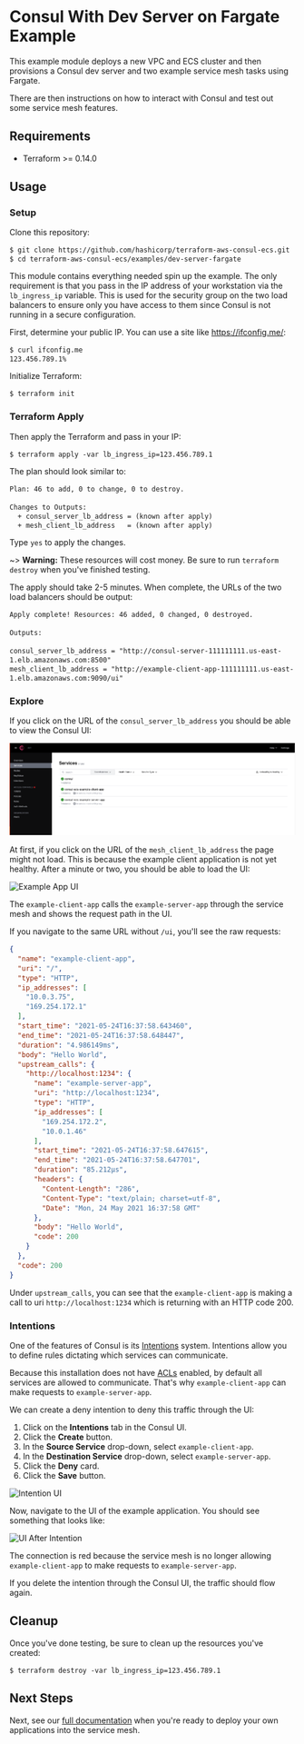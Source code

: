 # Consul With Dev Server on Fargate Example

This example module deploys a new VPC and ECS cluster and then provisions
a Consul dev server and two example service mesh tasks using Fargate.

There are then instructions on how to interact with Consul and test out
some service mesh features.

## Requirements

* Terraform >= 0.14.0

## Usage

### Setup

Clone this repository:

```console
$ git clone https://github.com/hashicorp/terraform-aws-consul-ecs.git
$ cd terraform-aws-consul-ecs/examples/dev-server-fargate
```

This module contains everything needed spin up the example. The only
requirement is that you pass in the IP address of your workstation via the `lb_ingress_ip`
variable. This is used for the security group on the two load balancers to ensure
only you have access to them since Consul is not running in a secure configuration.

First, determine your public IP. You can use a site like https://ifconfig.me/:

```console
$ curl ifconfig.me
123.456.789.1%
```

Initialize Terraform:

```console
$ terraform init
```

### Terraform Apply

Then apply the Terraform and pass in your IP:

```console
$ terraform apply -var lb_ingress_ip=123.456.789.1
```

The plan should look similar to:

```shell
Plan: 46 to add, 0 to change, 0 to destroy.

Changes to Outputs:
  + consul_server_lb_address = (known after apply)
  + mesh_client_lb_address   = (known after apply)
```

Type `yes` to apply the changes.

~> **Warning:** These resources will cost money. Be sure to run `terraform destroy`
   when you've finished testing.

The apply should take 2-5 minutes. When complete, the URLs of the two load
balancers should be output:

```shell
Apply complete! Resources: 46 added, 0 changed, 0 destroyed.

Outputs:

consul_server_lb_address = "http://consul-server-111111111.us-east-1.elb.amazonaws.com:8500"
mesh_client_lb_address = "http://example-client-app-111111111.us-east-1.elb.amazonaws.com:9090/ui"
```

### Explore

If you click on the URL of the `consul_server_lb_address` you should be able
to view the Consul UI:

![Consul UI](https://github.com/hashicorp/terraform-aws-consul-ecs/blob/main/_docs/consul-ui.png?raw=true)

At first, if you click on the URL of the `mesh_client_lb_address` the page might not
load. This is because the example client application is not yet healthy. After
a minute or two, you should be able to load the UI:

![Example App UI](https://github.com/hashicorp/terraform-aws-consul-ecs/blob/main/_docs/example-app.png?raw=true)

The `example-client-app` calls the `example-server-app` through the service mesh
and shows the request path in the UI.

If you navigate to the same URL without `/ui`, you'll see the raw requests:

```json
{
  "name": "example-client-app",
  "uri": "/",
  "type": "HTTP",
  "ip_addresses": [
    "10.0.3.75",
    "169.254.172.1"
  ],
  "start_time": "2021-05-24T16:37:58.643460",
  "end_time": "2021-05-24T16:37:58.648447",
  "duration": "4.986149ms",
  "body": "Hello World",
  "upstream_calls": {
    "http://localhost:1234": {
      "name": "example-server-app",
      "uri": "http://localhost:1234",
      "type": "HTTP",
      "ip_addresses": [
        "169.254.172.2",
        "10.0.1.46"
      ],
      "start_time": "2021-05-24T16:37:58.647615",
      "end_time": "2021-05-24T16:37:58.647701",
      "duration": "85.212µs",
      "headers": {
        "Content-Length": "286",
        "Content-Type": "text/plain; charset=utf-8",
        "Date": "Mon, 24 May 2021 16:37:58 GMT"
      },
      "body": "Hello World",
      "code": 200
    }
  },
  "code": 200
}
```

Under `upstream_calls`, you can see that the `example-client-app` is making
a call to uri `http://localhost:1234` which is returning with an HTTP code 200.

### Intentions

One of the features of Consul is its [Intentions](/docs/connect/intentions) system.
Intentions allow you to define rules dictating which services can communicate.

Because this installation does not have [ACLs](/docs/security/acl) enabled, by
default all services are allowed to communicate. That's why `example-client-app`
can make requests to `example-server-app`.

We can create a deny intention to deny this traffic through the UI:

1. Click on the **Intentions** tab in the Consul UI.
1. Click the **Create** button.
1. In the **Source Service** drop-down, select `example-client-app`.
1. In the **Destination Service** drop-down, select `example-server-app`.
1. Click the **Deny** card.
1. Click the **Save** button.

![Intention UI](https://github.com/hashicorp/terraform-aws-consul-ecs/blob/main/_docs/intentions?raw=true)

Now, navigate to the UI of the example application. You should see something
that looks like:

![UI After Intention](https://github.com/hashicorp/terraform-aws-consul-ecs/blob/main/_docs/ui-after-intention?raw=true)

The connection is red because the service mesh is no longer allowing `example-client-app` to 
make requests to `example-server-app`.

If you delete the intention through the Consul UI, the traffic should flow again.

## Cleanup

Once you've done testing, be sure to clean up the resources you've created:

```console
$ terraform destroy -var lb_ingress_ip=123.456.789.1
```

## Next Steps

Next, see our [full documentation](https://www.consul.io/docs/ecs) when you're ready to deploy your own applications
into the service mesh.
